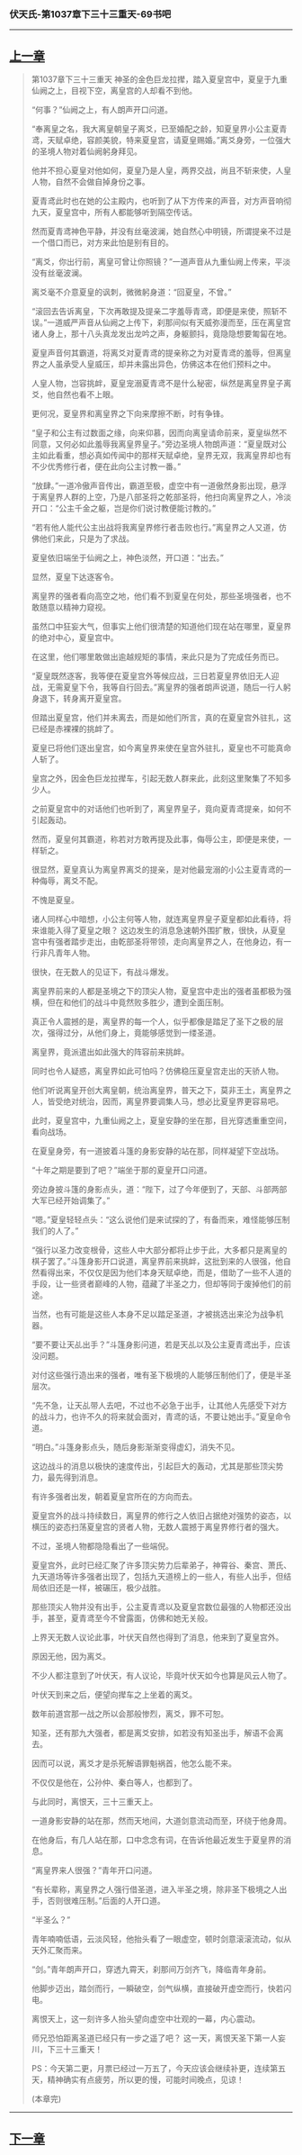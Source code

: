 ### 伏天氏-第1037章下三十三重天-69书吧

--------
[上一章](./9ac10f38d931ce28530446ed25b8f642.md)
--------


>
>
>
>第1037章下三十三重天
>神圣的金色巨龙拉撵，踏入夏皇宫中，夏皇于九重仙阙之上，目视下空，离皇宫的人却看不到他。
>
>“何事？”仙阙之上，有人朗声开口问道。
>
>“奉离皇之名，我大离皇朝皇子离爻，已至婚配之龄，知夏皇界小公主夏青鸢，天赋卓绝，容颜美貌，特来夏皇宫，请夏皇赐婚。”离爻身旁，一位强大的圣境人物对着仙阙躬身拜见。
>
>他并不担心夏皇对他如何，夏皇乃是人皇，两界交战，尚且不斩来使，人皇人物，自然不会做自掉身份之事。
>
>夏青鸢此时也在她的公主殿内，也听到了从下方传来的声音，对方声音响彻九天，夏皇宫中，所有人都能够听到隔空传话。
>
>然而夏青鸢神色平静，并没有丝毫波澜，她自然心中明镜，所谓提亲不过是一个借口而已，对方来此怕是别有目的。
>
>“离爻，你出行前，离皇可曾让你照镜？”一道声音从九重仙阙上传来，平淡没有丝毫波澜。
>
>离爻毫不介意夏皇的讽刺，微微躬身道：“回夏皇，不曾。”
>
>“滚回去告诉离皇，下次再敢提及提亲二字羞辱青鸢，即便是来使，照斩不误。”一道威严声音从仙阙之上传下，刹那间似有天威弥漫而至，压在离皇宫诸人身上，那十八头真龙发出龙吟之声，身躯颤抖，竟隐隐想要匍匐在地。
>
>夏皇声音何其霸道，将离爻对夏青鸢的提亲称之为对夏青鸢的羞辱，但离皇界之人虽承受人皇威压，却并未露出异色，仿佛这本在他们预料之中。
>
>人皇人物，岂容挑衅，夏皇宠溺夏青鸢不是什么秘密，纵然是离皇界皇子离爻，他自然也看不上眼。
>
>更何况，夏皇界和离皇界之下向来摩擦不断，时有争锋。
>
>“皇子和公主有过数面之缘，向来仰慕，因而向离皇请命前来，夏皇纵然不同意，又何必如此羞辱我离皇界皇子。”旁边圣境人物朗声道：“夏皇既对公主如此看重，想必真如传闻中的那样天赋卓绝，皇界无双，我离皇界却也有不少优秀修行者，便在此向公主讨教一番。”
>
>“放肆。”一道冷傲声音传出，霸道至极，虚空中有一道傲然身影出现，悬浮于离皇界人群的上空，乃是八部圣将之乾部圣将，他扫向离皇界之人，冷淡开口：“公主千金之躯，岂是你们说讨教便能讨教的。”
>
>“若有他人能代公主出战将我离皇界修行者击败也行。”离皇界之人又道，仿佛他们来此，只是为了求战。
>
>夏皇依旧端坐于仙阙之上，神色淡然，开口道：“出去。”
>
>显然，夏皇下达逐客令。
>
>离皇界的强者看向高空之地，他们看不到夏皇在何处，那些圣境强者，也不敢随意以精神力窥视。
>
>虽然口中狂妄大气，但事实上他们很清楚的知道他们现在站在哪里，夏皇界的绝对中心，夏皇宫中。
>
>在这里，他们哪里敢做出逾越规矩的事情，来此只是为了完成任务而已。
>
>“夏皇既然逐客，我等便在夏皇宫外等候应战，三日若夏皇界依旧无人迎战，无需夏皇下令，我等自行回去。”离皇界的强者朗声说道，随后一行人躬身退下，转身离开夏皇宫。
>
>但踏出夏皇宫，他们并未离去，而是如他们所言，真的在夏皇宫外驻扎，这已经是赤裸裸的挑衅了。
>
>夏皇已将他们逐出皇宫，如今离皇界来使在皇宫外驻扎，夏皇也不可能真命人斩了。
>
>皇宫之外，因金色巨龙拉撵车，引起无数人群来此，此刻这里聚集了不知多少人。
>
>之前夏皇宫中的对话他们也听到了，离皇界皇子，竟向夏青鸢提亲，如何不引起轰动。
>
>然而，夏皇何其霸道，称若对方敢再提及此事，侮辱公主，即便是来使，一样斩之。
>
>很显然，夏皇真认为离皇界离爻的提亲，是对他最宠溺的小公主夏青鸢的一种侮辱，离爻不配。
>
>不愧是夏皇。
>
>诸人同样心中暗想，小公主何等人物，就连离皇界皇子夏皇都如此看待，将来谁能入得了夏皇之眼？
>这边发生的消息急速朝外围扩散，很快，从夏皇宫中有强者踏步走出，由乾部圣将带领，走向离皇界之人，在他身边，有一行非凡青年人物。
>
>很快，在无数人的见证下，有战斗爆发。
>
>离皇界前来的人都是圣境之下的顶尖人物，夏皇宫中走出的强者虽都极为强横，但在和他们的战斗中竟然败多胜少，遭到全面压制。
>
>真正令人震撼的是，离皇界的每一个人，似乎都像是踏足了圣下之极的层次，强得过分，从他们身上，竟能够感觉到一缕圣道。
>
>离皇界，竟派遣出如此强大的阵容前来挑衅。
>
>同时也令人疑惑，离皇界如此可怕吗？仿佛稳压夏皇宫走出的天骄人物。
>
>他们听说离皇开创大离皇朝，统治离皇界，普天之下，莫非王土，离皇界之人，皆受绝对统治，因而，离皇界要调集人马，想必比夏皇界更容易吧。
>
>此时，夏皇宫中，九重仙阙之上，夏皇安静的坐在那，目光穿透重重空间，看向战场。
>
>在夏皇身旁，有一道披着斗篷的身影安静的站在那，同样凝望下空战场。
>
>“十年之期是要到了吧？”端坐于那的夏皇开口问道。
>
>旁边身披斗篷的身影点头，道：“陛下，过了今年便到了，天部、斗部两部大军已经开始调集了。”
>
>“嗯。”夏皇轻轻点头：“这么说他们是来试探的了，有备而来，难怪能够压制我们的人了。”
>
>“强行以圣力改变根骨，这些人中大部分都将止步于此，大多都只是离皇的棋子罢了。”斗篷身影开口说道，离皇界前来挑衅，这批到来的人很强，他自然看得出来，不仅仅是因为他们本身天赋卓绝，而是，借助了一些不人道的手段，让一些贤者巅峰的人物，蕴藏了半圣之力，但却等同于废掉他们的前途。
>
>当然，也有可能是这些人本身不足以踏足圣道，才被挑选出来沦为战争机器。
>
>“要不要让天乩出手？”斗篷身影问道，若是天乩以及公主夏青鸢出手，应该没问题。
>
>对付这些强行造出来的强者，唯有圣下极境的人能够压制他们了，便是半圣层次。
>
>“先不急，让天乩带人去吧，不过也不必急于出手，让其他人先感受下对方的战斗力，也许不久的将来就会面对，青鸢的话，不要让她出手。”夏皇命令道。
>
>“明白。”斗篷身影点头，随后身影渐渐变得虚幻，消失不见。
>
>这边战斗的消息以极快的速度传出，引起巨大的轰动，尤其是那些顶尖势力，最先得到消息。
>
>有许多强者出发，朝着夏皇宫所在的方向而去。
>
>夏皇宫外的战斗持续数日，离皇界的修行之人依旧占据绝对强势的姿态，以横压的姿态扫荡夏皇宫的贤者人物，无数人震撼于离皇界修行者的强大。
>
>不过，圣境人物都隐隐看出了一些端倪。
>
>夏皇宫外，此时已经汇聚了许多顶尖势力后辈弟子，神霄谷、秦宫、萧氏、九天道场等许多强者出现了，包括九天道榜上的一些人，有些人出手，但结局依旧还是一样，被碾压，极少战胜。
>
>那些顶尖人物并没有出手，公主夏青鸢以及夏皇宫数位最强的人物都还没出手，甚至，夏青鸢至今不曾露面，仿佛和她无关般。
>
>上界天无数人议论此事，叶伏天自然也得到了消息，他来到了夏皇宫外。
>
>原因无他，因为离爻。
>
>不少人都注意到了叶伏天，有人议论，毕竟叶伏天如今也算是风云人物了。
>
>叶伏天到来之后，便望向撵车之上坐着的离爻。
>
>数年前道宫那一战之所以会那般惨烈，离爻，罪不可恕。
>
>知圣，还有那九大强者，都是离爻安排，如若没有知圣出手，解语不会离去。
>
>因而可以说，离爻才是杀死解语罪魁祸首，他怎么能不来。
>
>不仅仅是他在，公孙仲、秦白等人，也都到了。
>
>与此同时，离恨天，三十三重天上。
>
>一道身影安静的站在那，然而天地间，大道剑意流动而至，环绕于他身周。
>
>在他身后，有几人站在那，口中念念有词，在告诉他最近发生于夏皇界的消息。
>
>“离皇界来人很强？”青年开口问道。
>
>“有长辈称，离皇界之人强行借圣道，进入半圣之境，除非圣下极境之人出手，否则很难压制。”后面的人开口道。
>
>“半圣么？”
>
>青年喃喃低语，云淡风轻，他抬头看了一眼虚空，顿时剑意滚滚流动，似从天外汇聚而来。
>
>“剑。”青年朗声开口，穿透九霄天，刹那间万剑齐飞，降临青年身前。
>
>他脚步迈出，踏剑而行，一瞬破空，剑气纵横，直接破开虚空而行，快若闪电。
>
>离恨天上，这一刻许多人抬头望向虚空中壮观的一幕，内心震动。
>
>师兄恐怕距离圣道已经只有一步之遥了吧？
>这一天，离恨天圣下第一人妄川，下三十三重天！
>
>PS：今天第二更，月票已经过一万五了，今天应该会继续补更，连续第五天，精神确实有点疲劳，所以更的慢，可能时间晚点，见谅！
>
>(本章完)
>
>

--------
[下一章](./c71e6b155dd8277f0ecce153466f5261.md)
--------
